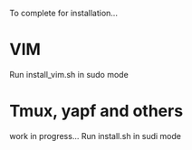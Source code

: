 To complete for installation...

# VIM

Run install_vim.sh in sudo mode

# Tmux, yapf and others

work in progress...
Run install.sh in sudi mode

